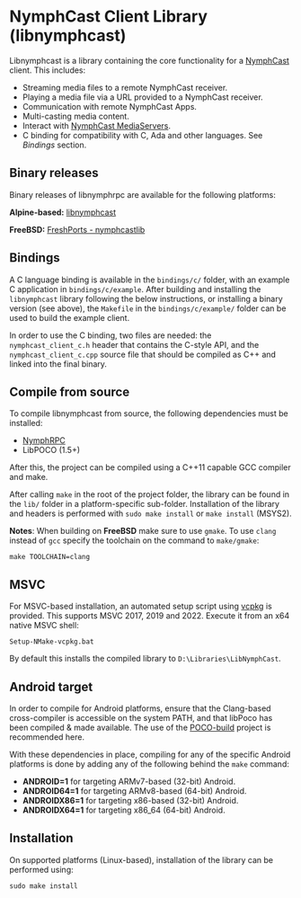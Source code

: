 # NymphCast Client Library (libnymphcast) #

Libnymphcast is a library containing the core functionality for a [NymphCast](https://github.com/MayaPosch/NymphCast) client. This includes:

- Streaming media files to a remote NymphCast receiver.
- Playing a media file via a URL provided to a NymphCast receiver.
- Communication with remote NymphCast Apps.
- Multi-casting media content.
- Interact with [NymphCast MediaServers](https://github.com/MayaPosch/NymphCast-MediaServer).
- C binding for compatibility with C, Ada and other languages. See _Bindings_ section.

## Binary releases ##

Binary releases of libnymphrpc are available for the following platforms:

**Alpine-based:** [libnymphcast](https://pkgs.alpinelinux.org/packages?name=libnymphcast&branch=edge)

**FreeBSD:** [FreshPorts - nymphcastlib](https://www.freshports.org/multimedia/nymphcastlib/)

## Bindings ##

A C language binding is available in the `bindings/c/` folder, with an example C application in `bindings/c/example`. After building and installing the `libnymphcast` library following the below instructions, or installing a binary version (see above), the `Makefile` in the `bindings/c/example/` folder can be used to build the example client.

In order to use the C binding, two files are needed: the `nymphcast_client_c.h` header that contains the C-style API, and the `nymphcast_client_c.cpp` source file that should be compiled as C++ and linked into the final binary.

## Compile from source ##

To compile libnymphcast from source, the following dependencies must be installed:

- [NymphRPC](https://github.com/MayaPosch/NymphRPC)
- LibPOCO (1.5+)

After this, the project can be compiled using a C++11 capable GCC compiler and make. 

After calling `make` in the root of the project folder, the library can be found in the `lib/` folder in a platform-specific sub-folder. Installation of the library and headers is performed with `sudo make install` or `make install` (MSYS2).

**Notes**: When building on **FreeBSD** make sure to use `gmake`. To use `clang` instead of `gcc` specify the toolchain on the command to `make/gmake`:

`make TOOLCHAIN=clang`

## MSVC ##

For MSVC-based installation, an automated setup script using [vcpkg](https://vcpkg.io/) is provided. This supports MSVC 2017, 2019 and 2022. Execute it from an x64 native MSVC shell:

`Setup-NMake-vcpkg.bat`

By default this installs the compiled library to `D:\Libraries\LibNymphCast`.

## Android target ##

In order to compile for Android platforms, ensure that the Clang-based cross-compiler is accessible on the system PATH, and that libPoco has been compiled & made available. The use of the [POCO-build](https://github.com/MayaPosch/Poco-build) project is recommended here.

With these dependencies in place, compiling for any of the specific Android platforms is done by adding any of the following behind the `make` command:

- **ANDROID=1** for targeting ARMv7-based (32-bit) Android.
- **ANDROID64=1** for targeting ARMv8-based (64-bit) Android.
- **ANDROIDX86=1** for targeting x86-based (32-bit) Android.
- **ANDROIDX64=1** for targeting x86_64 (64-bit) Android.

## Installation ##

On supported platforms (Linux-based), installation of the library can be performed using:

```
sudo make install
```


